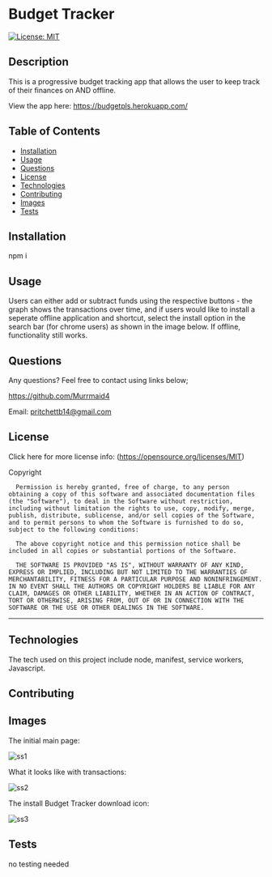 # Budget Tracker

  [![License: MIT](https://img.shields.io/badge/License-MIT-yellow.svg)](https://opensource.org/licenses/MIT) 

## Description

This is a progressive budget tracking app that allows the user to keep track of their finances on AND offline.

View the app here: https://budgetpls.herokuapp.com/

## Table of Contents 

  - [Installation](#installation)
  - [Usage](#usage)
  - [Questions](#questions)
  - [License](#license)
  - [Technologies](#technologies)
  - [Contributing](#contributing)
  - [Images](#images)
  - [Tests](#tests)

## Installation

npm i
 
## Usage
Users can either add or subtract funds using the respective buttons - the graph shows the transactions over time, and if users would like to install a seperate offline application and shortcut, select the install option in the search bar (for chrome users) as shown in the image below. If offline, functionality still works.
 
## Questions
  Any questions? Feel free to contact using links below;

  https://github.com/Murrmaid4
  
  Email: pritchettb14@gmail.com
  
## License
  Click here for more license info: (https://opensource.org/licenses/MIT)

   Copyright 

      Permission is hereby granted, free of charge, to any person obtaining a copy of this software and associated documentation files (the "Software"), to deal in the Software without restriction, including without limitation the rights to use, copy, modify, merge, publish, distribute, sublicense, and/or sell copies of the Software, and to permit persons to whom the Software is furnished to do so, subject to the following conditions:
      
      The above copyright notice and this permission notice shall be included in all copies or substantial portions of the Software.
      
      THE SOFTWARE IS PROVIDED "AS IS", WITHOUT WARRANTY OF ANY KIND, EXPRESS OR IMPLIED, INCLUDING BUT NOT LIMITED TO THE WARRANTIES OF MERCHANTABILITY, FITNESS FOR A PARTICULAR PURPOSE AND NONINFRINGEMENT. IN NO EVENT SHALL THE AUTHORS OR COPYRIGHT HOLDERS BE LIABLE FOR ANY CLAIM, DAMAGES OR OTHER LIABILITY, WHETHER IN AN ACTION OF CONTRACT, TORT OR OTHERWISE, ARISING FROM, OUT OF OR IN CONNECTION WITH THE SOFTWARE OR THE USE OR OTHER DEALINGS IN THE SOFTWARE.

  ---
  
## Technologies

The tech used on this project include node, manifest, service workers, Javascript.

## Contributing
 

## Images
The initial main page:

![ss1](https://user-images.githubusercontent.com/78389456/118749944-7e2ecc00-b82c-11eb-9bd0-1d5690049d51.jpg)

What it looks like with transactions: 

![ss2](https://user-images.githubusercontent.com/78389456/118749945-7ec76280-b82c-11eb-9595-7ea05d081101.jpg)

The install Budget Tracker download icon: 

![ss3](https://user-images.githubusercontent.com/78389456/118749946-7ec76280-b82c-11eb-878b-a87a4ad9fdd8.jpg)
 
## Tests
 no testing needed 

 
